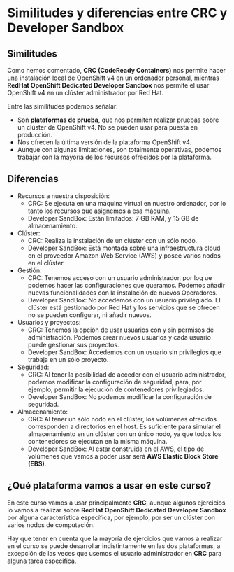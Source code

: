 # Similitudes y diferencias entre CRC y Developer Sandbox

## Similitudes

Como hemos comentado, **CRC (CodeReady Containers)** nos permite hacer una instalación local de OpenShift v4 en un ordenador personal, mientras **RedHat OpenShift Dedicated Developer Sandbox** nos permite el usar OpenShift v4 en un clúster administrador por Red Hat.

Entre las similitudes podemos señalar:

* Son **plataformas de prueba**, que nos permiten realizar pruebas sobre un clúster de OpenShift v4. No se pueden usar para puesta en producción.
* Nos ofrecen la última versión de la plataforma OpenShift v4.
* Aunque con algunas limitaciones, son totalmente operativas, podemos trabajar con la mayoría de los recursos ofrecidos por la plataforma.

## Diferencias

* Recursos a nuestra disposición:
    * CRC: Se ejecuta en una máquina virtual en nuestro ordenador, por lo tanto los recursos que asignemos a esa máquina.
    * Developer SandBox: Están limitados: 7 GB RAM, y 15 GB de almacenamiento.
* Clúster:
    * CRC: Realiza la instalación de un clúster con un sólo nodo.
    * Developer SandBox: Está montada sobre una infraestructura cloud en el proveedor Amazon Web Service (AWS) y posee varios nodos en el clúster.
* Gestión:
    * CRC: Tenemos acceso con un usuario administrador, por loq ue podemos hacer las configuraciones que queramos. Podemos añadir nuevas funcionalidades con la instalación de nuevos Operadores.
    * Developer SandBox: No accedemos con un usuario privilegiado. El clúster está gestionado por Red Hat y los servicios que se ofrecen no se pueden configurar, ni añadir nuevos.
* Usuarios y proyectos:
    * CRC: Tenemos la opción de usar usuarios con y sin permisos de administración. Podemos crear nuevos usuarios y cada usuario puede gestionar sus proyectos.
    * Developer SandBox: Accedemos con un usuario sin privilegios que trabaja en un sólo proyecto.
* Seguridad:
    * CRC: Al tener la posibilidad de acceder con el usuario administrador, podemos modificar la configuración de seguridad, para, por ejemplo, permitir la ejecución de contenedores privilegiados.
    * Developer SandBox: No podemos modificar la configuración de seguridad.
* Almacenamiento:
    * CRC: Al tener un sólo nodo en el clúster, los volúmenes ofrecidos corresponden a directorios en el host. Es suficiente para simular el almacenamiento en un clúster con un único nodo, ya que todos los contenedores se ejecutan en la misma máquina.
    * Developer SandBox: Al estar construida en el AWS, el tipo de volúmenes que vamos  a poder usar será **AWS Elastic Block Store (EBS)**.

## ¿Qué plataforma vamos a usar en este curso?

En este curso vamos a usar principalmente **CRC**, aunque algunos ejercicios lo vamos a realizar sobre **RedHat OpenShift Dedicated Developer Sandbox** por alguna característica específica, por ejemplo, por ser un clúster con varios nodos de computación.

Hay que tener en cuenta que la mayoría de ejercicios que vamos a realizar en el curso se puede desarrollar indistintamente en las dos plataformas, a excepción de las veces que usemos el usuario administrador en **CRC** para alguna tarea específica.